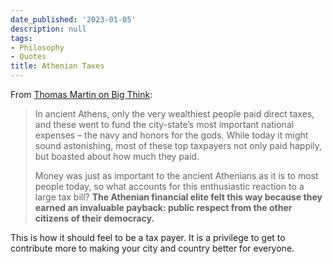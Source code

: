 ```yaml
---
date_published: '2023-01-05'
description: null
tags:
- Philosophy
- Quotes
title: Athenian Taxes
---
```


From [Thomas Martin on Big Think](https://bigthink.com/the-past/ancient-greece-taxes/):
> In ancient Athens, only the very wealthiest people paid direct taxes, and these went to fund the city-state’s most important national expenses – the navy and honors for the gods. While today it might sound astonishing, most of these top taxpayers not only paid happily, but boasted about how much they paid.
> 
> Money was just as important to the ancient Athenians as it is to most people today, so what accounts for this enthusiastic reaction to a large tax bill? **The Athenian financial elite felt this way because they earned an invaluable payback: public respect from the other citizens of their democracy.**

This is how it should feel to be a tax payer. It is a privilege to get to contribute more to making your city and country better for everyone.